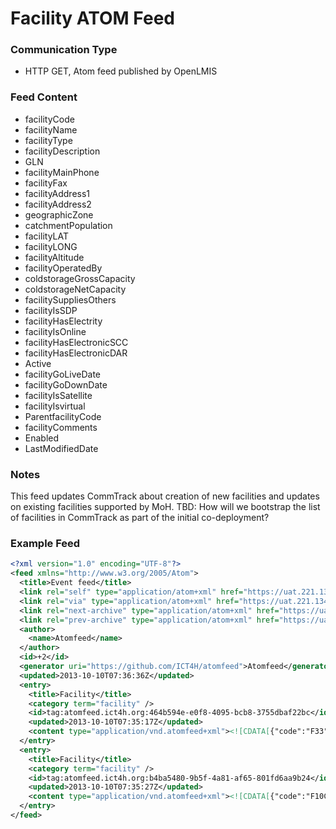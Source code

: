 # Facility ATOM Feed

### Communication Type

- HTTP GET, Atom feed published by OpenLMIS

### Feed Content

- facilityCode
- facilityName
- facilityType
- facilityDescription
- GLN
- facilityMainPhone
- facilityFax
- facilityAddress1
- facilityAddress2
- geographicZone
- catchmentPopulation
- facilityLAT
- facilityLONG
- facilityAltitude
- facilityOperatedBy
- coldstorageGrossCapacity
- coldstorageNetCapacity
- facilitySuppliesOthers
- facilityIsSDP
- facilityHasElectrity
- facilityIsOnline
- facilityHasElectronicSCC
- facilityHasElectronicDAR
- Active
- facilityGoLiveDate
- facilityGoDownDate
- facilityIsSatellite
- facilityIsvirtual
- ParentfacilityCode
- facilityComments
- Enabled
- LastModifiedDate

### Notes

This feed updates CommTrack about creation of new facilities and updates on existing facilities supported by MoH.
TBD: How will we bootstrap the list of facilities in CommTrack as part of the initial co-deployment?  

### Example Feed
```xml
<?xml version="1.0" encoding="UTF-8"?>
<feed xmlns="http://www.w3.org/2005/Atom">
  <title>Event feed</title>
  <link rel="self" type="application/atom+xml" href="https://uat.221.134.198.28.xip.io/feeds/facility/2" />
  <link rel="via" type="application/atom+xml" href="https://uat.221.134.198.28.xip.io/feeds/facility/2" />
  <link rel="next-archive" type="application/atom+xml" href="https://uat.221.134.198.28.xip.io/feeds/facility/3" />
  <link rel="prev-archive" type="application/atom+xml" href="https://uat.221.134.198.28.xip.io/feeds/facility/1" />
  <author>
    <name>Atomfeed</name>
  </author>
  <id>+2</id>
  <generator uri="https://github.com/ICT4H/atomfeed">Atomfeed</generator>
  <updated>2013-10-10T07:36:36Z</updated>
  <entry>
    <title>Facility</title>
    <category term="facility" />
    <id>tag:atomfeed.ict4h.org:464b594e-e0f8-4095-bcb8-3755dbaf22bc</id>
    <updated>2013-10-10T07:35:17Z</updated>
    <content type="application/vnd.atomfeed+xml"><![CDATA[{"code":"F33","name":"Zonal Hospital","type":"Lvl3 Hospital","description":"IT department","mainPhone":"9876234981","fax":"fax","address1":"A","address2":"B","geographicZone":"District3","catchmentPopulation":333,"latitude":22.3,"longitude":1.2,"altitude":3.3,"operatedBy":"FBO","coldStorageGrossCapacity":9.9,"coldStorageNetCapacity":6.6,"suppliesOthers":true,"sdp":true,"hasElectricity":true,"online":true,"hasElectronicSCC":true,"hasElectronicDAR":true,"active":true,"goLiveDate":1352572200000,"goDownDate":1352572200000,"satelliteFacility":false,"virtualFacility":false,"comments":"fc","enabled":true,"gln":"G7646"}]]></content>
  </entry>
  <entry>
    <title>Facility</title>
    <category term="facility" />
    <id>tag:atomfeed.ict4h.org:b4ba5480-9b5f-4a81-af65-801fd6aa9b24</id>
    <updated>2013-10-10T07:35:27Z</updated>
    <content type="application/vnd.atomfeed+xml"><![CDATA[{"code":"F10C","name":"Facility10C","type":"Lvl3 Hospital","description":"Village Clinic","mainPhone":"9876234981","fax":"fax","address1":"A","address2":"B","geographicZone":"District5","catchmentPopulation":70000,"latitude":22.3,"longitude":1.2,"altitude":3.3,"operatedBy":"FBO","coldStorageGrossCapacity":9.9,"coldStorageNetCapacity":6.6,"suppliesOthers":true,"sdp":true,"hasElectricity":true,"online":true,"hasElectronicSCC":true,"hasElectronicDAR":true,"active":true,"goLiveDate":1352572200000,"goDownDate":1352572200000,"satelliteFacility":false,"virtualFacility":false,"comments":"fc","enabled":true,"gln":"G7646"}]]></content>
  </entry>
</feed>
```
